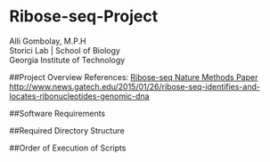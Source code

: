# Ribose-seq-Project
Alli Gombolay, M.P.H  
Storici Lab | School of Biology  
Georgia Institute of Technology  

##Project Overview
References: [Ribose-seq Nature Methods Paper](http://www.ncbi.nlm.nih.gov/pmc/articles/PMC4686381/pdf/nihms742750.pdf)
http://www.news.gatech.edu/2015/01/26/ribose-seq-identifies-and-locates-ribonucleotides-genomic-dna

##Software Requirements

##Required Directory Structure

##Order of Execution of Scripts
